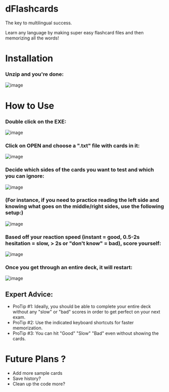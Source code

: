 # dFlashcards
The key to multilingual success.

Learn any language by making super easy flashcard files and then memorizing all the words!

# Installation
### Unzip and you're done:
![image](https://user-images.githubusercontent.com/20900852/130284589-3d0b48a5-3b20-4afc-9233-3528e6cf5c94.png)

# How to Use
### Double click on the EXE:
![image](https://user-images.githubusercontent.com/20900852/130284613-48418a32-090e-4fb3-b49d-1dd5840c804f.png)

### Click on OPEN and choose a ".txt" file with cards in it:
![image](https://user-images.githubusercontent.com/20900852/130284671-2b339688-3fb7-4948-a2d9-4d32b96240d0.png)

### Decide which sides of the cards you want to test and which you can ignore:
![image](https://user-images.githubusercontent.com/20900852/130284738-11189348-0544-412f-bbeb-50c60b09dc48.png)

### (For instance, if you need to practice reading the left side and knowing what goes on the middle/right sides, use the following setup:)
![image](https://user-images.githubusercontent.com/20900852/130284822-c6aa9f5b-15b2-4574-93e0-ed3ecfd28a09.png)

### Based off your reaction speed (instant = good, 0.5-2s hesitation = slow, > 2s or "don't know" = bad), score yourself:
![image](https://user-images.githubusercontent.com/20900852/130284946-cd402ecb-6a9a-412b-a9b0-c4cb9cb2b5bb.png)

### Once you get through an entire deck, it will restart:
![image](https://user-images.githubusercontent.com/20900852/130284997-27990a44-eae0-4e57-a897-e22fc55d3c51.png)

## Expert Advice:
- ProTip #1: Ideally, you should be able to complete your entire deck without any "slow" or "bad" scores in order to get perfect on your next exam.
- ProTip #2: Use the indicated keyboard shortcuts for faster memorization.
- ProTip #3: You can hit "Good" "Slow" "Bad" even without showing the cards.

# Future Plans ?

- Add more sample cards
- Save history?
- Clean up the code more?
